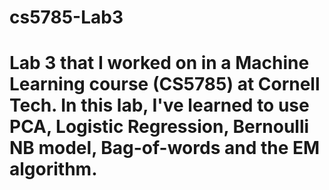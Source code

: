 # cs5785-Lab3
# Lab 3 that I worked on in a Machine Learning course (CS5785) at Cornell Tech. In this lab, I've learned to use PCA, Logistic Regression, Bernoulli NB model, Bag-of-words and the EM algorithm. 
